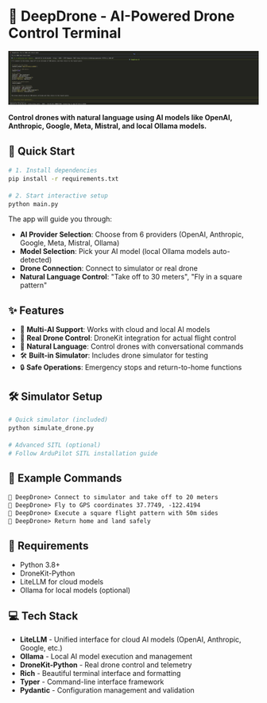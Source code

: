 # 🚁 DeepDrone - AI-Powered Drone Control Terminal

![DeepDrone Demo](media/demo.png)

**Control drones with natural language using AI models like OpenAI, Anthropic, Google, Meta, Mistral, and local Ollama models.**

## 🚀 Quick Start

```bash
# 1. Install dependencies
pip install -r requirements.txt

# 2. Start interactive setup
python main.py
```

The app will guide you through:
- **AI Provider Selection**: Choose from 6 providers (OpenAI, Anthropic, Google, Meta, Mistral, Ollama)
- **Model Selection**: Pick your AI model (local Ollama models auto-detected)
- **Drone Connection**: Connect to simulator or real drone
- **Natural Language Control**: "Take off to 30 meters", "Fly in a square pattern"

## ✨ Features

- 🤖 **Multi-AI Support**: Works with cloud and local AI models
- 🚁 **Real Drone Control**: DroneKit integration for actual flight control
- 💬 **Natural Language**: Control drones with conversational commands
- 🛠️ **Built-in Simulator**: Includes drone simulator for testing
- 🔒 **Safe Operations**: Emergency stops and return-to-home functions

## 🛠️ Simulator Setup

```bash
# Quick simulator (included)
python simulate_drone.py

# Advanced SITL (optional)
# Follow ArduPilot SITL installation guide
```

## 📝 Example Commands

```
🚁 DeepDrone> Connect to simulator and take off to 20 meters
🚁 DeepDrone> Fly to GPS coordinates 37.7749, -122.4194
🚁 DeepDrone> Execute a square flight pattern with 50m sides
🚁 DeepDrone> Return home and land safely
```

## 🔧 Requirements

- Python 3.8+
- DroneKit-Python
- LiteLLM for cloud models
- Ollama for local models (optional)

## 💻 Tech Stack

- **LiteLLM** - Unified interface for cloud AI models (OpenAI, Anthropic, Google, etc.)
- **Ollama** - Local AI model execution and management  
- **DroneKit-Python** - Real drone control and telemetry
- **Rich** - Beautiful terminal interface and formatting
- **Typer** - Command-line interface framework
- **Pydantic** - Configuration management and validation